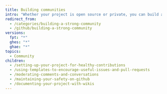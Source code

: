 ```yaml
---
title: Building communities
intro: "Whether your project is open source or private, you can build a healthy and effective environment for collaboration."
redirect_from:
  - /categories/building-a-strong-community
  - /github/building-a-strong-community
versions:
  fpt: "*"
  ghes: "*"
  ghae: "*"
topics:
  - Community
children:
  - /setting-up-your-project-for-healthy-contributions
  - /using-templates-to-encourage-useful-issues-and-pull-requests
  - /moderating-comments-and-conversations
  - /maintaining-your-safety-on-github
  - /documenting-your-project-with-wikis
---
```

